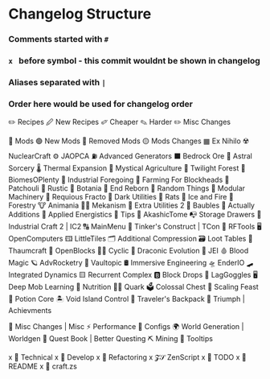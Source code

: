 # Changelog Structure

### Comments started with `#`
### `x ` before symbol - this commit wouldnt be shown in changelog
### Aliases separated with `|`

### Order here would be used for changelog order


✏️ Recipes
  🖉 New Recipes
  ✐ Cheaper
  ✎ Harder
  ✏ Misc Changes

🔵 Mods
  🟢 New Mods
  🔴 Removed Mods
  🟡 Mods Changes
  ▦ Ex Nihilo
  ☢️ NuclearCraft
  ⚙️ JAOPCA
  ⛽ Advanced Generators
  ⬛ Bedrock Ore
  🌠 Astral Sorcery
  🌡️ Thermal Expansion
  🌱 Mystical Agriculture
  🌳 Twilight Forest
  🌴 BiomesOPlenty
  🌸 Industrial Foregoing
  🌾 Farming For Blockheads
  🌿 Patchouli
  🍁 Rustic
  🍃 Botania
  🍇 End Reborn
  🎲 Random Things
  🏦 Modular Machinery
  🏪 Requious Fracto
  🏴 Dark Utilities
  🐀 Rats
  🐉 Ice and Fire
  🐝 Forestry
  🐮 Animania
  👨‍🏭 Mekanism
  👿 Extra Utilities 2
  💍 Baubles
  💼 Actually Additions
  💽 Applied Energistics
  📑 Tips
  📙 AkashicTome
  📭 Storage Drawers
  🔌 Industrial Craft 2 | IC2
  🔠 MainMenu
  🔨 Tinker's Construct | TCon
  🔩 RFTools
  🖥 OpenComputers
  🖽 LittleTiles
  🗂️ Additional Compression
  🗃️ Loot Tables
  🦯 Thaumcraft
  🧃 OpenBlocks
  🧙‍♂️ Cyclic
  🧬 Draconic Evolution
  🧻 JEI
  🩸 Blood Magic
  🪐 AdvRocketry
  🚄 Vaultopic
  🛢️ Immersive Engineering
  🛸 EnderIO
  🛹 Integrated Dynamics
  🟨 Recurrent Complex
  🅱 Block Drops
  🥽 LagGoggles
  🖥️ Deep Mob Learning
  🍹 Nutrition
  🙋‍♀️ Quark
  🗳️ Colossal Chest
  🍗 Scaling Feast
  🍯 Potion Core
  🏝️ Void Island Control
  🎒 Traveler's Backpack
  🛂 Triumph | Achievments

🔄 Misc Changes | Misc
  ⚡ Performance
  🧩 Configs
  🌍 World Generation | Worldgen
  📖 Quest Book | Better Questing
  ⛏️ Mining
  📑 Tooltips

x 🧱 Technical
  x 🚧 Develop
  x 🧹 Refactoring
  x 𝓩𝒮 ZenScript
  x 📝 TODO
  x 📃 README
  x 🧮 craft.zs